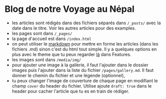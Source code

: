# Blog de notre Voyage au Népal

- les articles sont rédigés dans des fichiers séparés dans `/_posts/` avec la date dans le titre. Voir les autres articles pour des examples.
- les pages sont dans `/_pages/`
- la page d'accueil est dans `/index.html`
- on peut utiliser le [markdown](https://github.com/adam-p/markdown-here/wiki/Markdown-Cheatsheet) pour mettre en forme les articles (dans les fichiers .md) sinon c'est du html tout simple. Il y a quelques options en plus avec le theme que tu peux regarder [là](http://jwillmer.github.io/jekyllDecent/) dans Features.
- les images sont dans `/media/img/`
- pour ajouter une image à la gallerie, il faut l'ajouter dans le dossier images puis l'ajouter dans la liste du fichier `/pages/gallery.md`. Il faut donner le chemin du fichier et une légende (optionnel),
- tu peux changer l'image de couverture de chaque page en modifiant le champ `cover` du header du fichier. Utilise ajoute `draft: true` dans le header pour cacher l'article que tu es en train de rédiger.